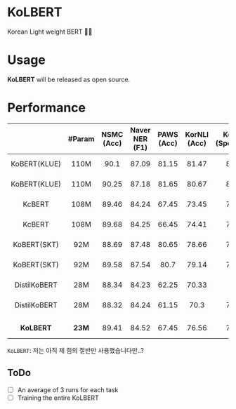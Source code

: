 # KoLBERT
Korean Light weight BERT 🍔❌

# Usage
**KoLBERT** will be released as open source.

# Performance
|| #Param | NSMC<br>(Acc) | Naver NER<br>(F1) | PAWS<br>(Acc) | KorNLI<br>(Acc) | KorSTS<br>(Spearman) | Question Pair<br>(Acc) | KorQuaD<br>(Dev)<br>(EM/F1) | 
|:----:|:----:|:----:|:----:|:----:|:----:|:----:|:----:|:----:|
|KoBERT(KLUE)| 110M | 90.1 | 87.09 | 81.15 | 81.47 | 82.42 | 94.45 | 84.22 / 93.03 |
|KoBERT(KLUE)| 110M | 90.25 | 87.18 | 81.65 | 80.67 | 82.33 | 95.12 | 84.67 / 93.11 |
|KcBERT| 108M | 89.46 | 84.24 | 67.45 | 73.45 | 76.51 | 93.66 | 60.72 / 84.97 |
|KcBERT| 108M | 89.68 | 84.25 | 66.45 | 74.41 | 75.98 | 93.93 | 61.25 / 85.19 |
|KoBERT(SKT)| 92M | 88.69 | 87.48 | 80.65 | 78.66 | 79.97 | 93.93 | 52.51 / 80.35 |
|KoBERT(SKT)| 92M | 89.58 | 87.54 | 80.7 | 79.14 | 73.93 | 94.59 | 51.11 / 78.78 |
|DistilKoBERT| 28M | 88.34 | 84.23 | 62.25 | 70.33 | 72.5 | 92.87 | 52.11 / 75.94 |
|DistilKoBERT| 28M | 88.32 | 84.24 | 61.15 | 70.3 | 71.94 | 92.61 | 52.25 / 76.16 |
|  |  |  |  |  |  |  |  |  |
|**KoLBERT**| **23M** | 89.41 | 84.52 | 67.45 | 76.56 | 78.15 | 94.98 | 79.45 / 88.92 |

`KoLBERT`: 저는 아직 제 힘의 절반만 사용했습니다만..?

## ToDo
- [ ] An average of 3 runs for each task
- [ ] Training the entire KoLBERT
